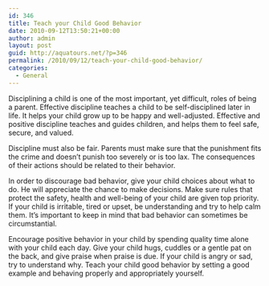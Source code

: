 ```yaml
---
id: 346
title: Teach your Child Good Behavior
date: 2010-09-12T13:50:21+00:00
author: admin
layout: post
guid: http://aquatours.net/?p=346
permalink: /2010/09/12/teach-your-child-good-behavior/
categories:
  - General
---
```

Disciplining a child is one of the most important, yet difficult, roles of being a parent. Effective discipline teaches a child to be self-disciplined later in life. It helps your child grow up to be happy and well-adjusted. Effective and positive discipline teaches and guides children, and helps them to feel safe, secure, and valued.

Discipline must also be fair. Parents must make sure that the punishment fits the crime and doesn&#8217;t punish too severely or is too lax. The consequences of their actions should be related to their behavior. 

In order to discourage bad behavior, give your child choices about what to do. He will appreciate the chance to make decisions. Make sure rules that protect the safety, health and well-being of your child are given top priority. If your child is irritable, tired or upset, be understanding and try to help calm them. It&#8217;s important to keep in mind that bad behavior can sometimes be circumstantial. 

Encourage positive behavior in your child by spending quality time alone with your child each day. Give your child hugs, cuddles or a gentle pat on the back, and give praise when praise is due. If your child is angry or sad, try to understand why. Teach your child good behavior by setting a good example and behaving properly and appropriately yourself.